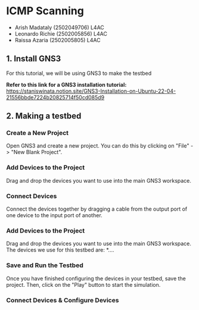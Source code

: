 # ICMP Scanning
* Arish Madataly (2502049706) L4AC
* Leonardo Richie (2502005856) L4AC
* Raissa Azaria (2502005805) L4AC

## 1. Install GNS3
For this tutorial, we will be using GNS3 to make the testbed

**Refer to this link for a GNS3 installation tutorial:** <br />
https://staniswinata.notion.site/GNS3-Installation-on-Ubuntu-22-04-21556bbde7224b20825714f50cd085d9

## 2. Making a testbed
### Create a New Project
Open GNS3 and create a new project. You can do this by clicking on "File" -> "New Blank Project".

### Add Devices to the Project
Drag and drop the devices you want to use into the main GNS3 workspace.

### Connect Devices
Connect the devices together by dragging a cable from the output port of one device to the input port of another.

### Add Devices to the Project
Drag and drop the devices you want to use into the main GNS3 workspace.
The devices we use for this testbed are:
*....

### Save and Run the Testbed 
Once you have finished configuring the devices in your testbed, save the project. Then, click on the "Play" button to start the simulation.

### Connect Devices & Configure Devices
